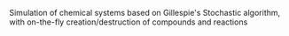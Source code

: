 
Simulation of chemical systems based on Gillespie's Stochastic algorithm, with on-the-fly creation/destruction of compounds and reactions

